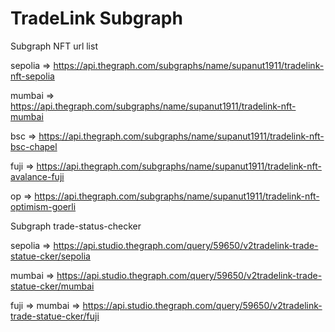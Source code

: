 # TradeLink Subgraph

Subgraph NFT url list

sepolia => https://api.thegraph.com/subgraphs/name/supanut1911/tradelink-nft-sepolia

mumbai => https://api.thegraph.com/subgraphs/name/supanut1911/tradelink-nft-mumbai

bsc => https://api.thegraph.com/subgraphs/name/supanut1911/tradelink-nft-bsc-chapel

fuji => https://api.thegraph.com/subgraphs/name/supanut1911/tradelink-nft-avalance-fuji

op => https://api.thegraph.com/subgraphs/name/supanut1911/tradelink-nft-optimism-goerli

Subgraph trade-status-checker

sepolia => https://api.studio.thegraph.com/query/59650/v2tradelink-trade-statue-cker/sepolia

mumbai => https://api.studio.thegraph.com/query/59650/v2tradelink-trade-statue-cker/mumbai

fuji => mumbai => https://api.studio.thegraph.com/query/59650/v2tradelink-trade-statue-cker/fuji
